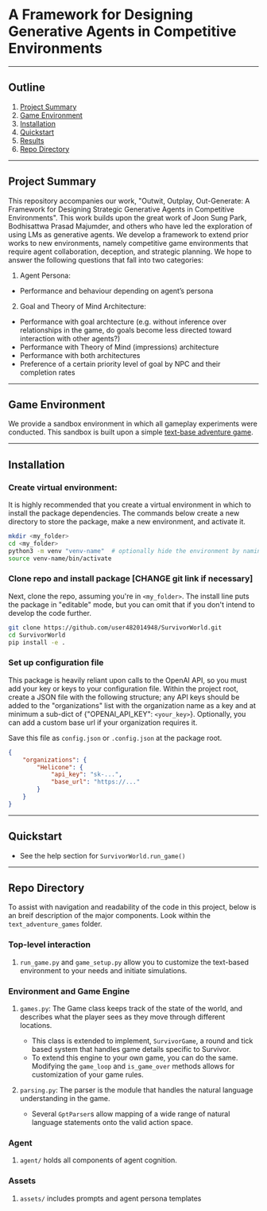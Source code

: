 # A Framework for Designing Generative Agents in Competitive Environments

------------
## Outline

1. [Project Summary](#project-summary)
2. [Game Environment](#game-environment)
3. [Installation](#installation)
4. [Quickstart](#quickstart)
5. [Results](#results)
6. [Repo Directory](#repo-directory)

-------------

## Project Summary

This repository accompanies our work, "Outwit, Outplay, Out-Generate: A Framework for Designing Strategic Generative Agents in Competitive Environments". This work builds upon the great work of Joon Sung Park, Bodhisattwa Prasad Majumder, and others who have led the exploration of using LMs as generative agents. We develop a framework to extend prior works to new environments, namely competitive game environments that require agent collaboration, deception, and strategic planning. We hope to answer the following questions that fall into two categories: 

1. Agent Persona:
  * Performance and behaviour depending on agent’s persona

2. Goal and Theory of Mind Architecture:
  * Performance with goal archtecture (e.g. without inference over relationships in the game, do goals become less directed toward interaction with other agents?)
  * Performance with Theory of Mind (impressions) architecture
  * Performance with both architectures
  * Preference of a certain priority level of goal by NPC and their completion rates

-------------

## Game Environment

We provide a sandbox environment in which all gameplay experiments were conducted. This sandbox is built upon a simple [text-base adventure game](https://interactive-fiction-class.org/).

-------------

## Installation

### Create virtual environment: 

It is highly recommended that you create a virtual environment in which to install the package dependencies.
The commands below create a new directory to store the package, make a new environment, and activate it.

```bash
mkdir <my_folder>
cd <my_folder>
python3 -m venv "venv-name"  # optionally hide the environment by naming it ".venv-name"
source venv-name/bin/activate
```

### Clone repo and install package [CHANGE git link if necessary]

Next, clone the repo, assuming you're in `<my_folder>`. The install line puts the package in "editable" mode, but you can omit that if you don't intend to develop the code further.

```bash
git clone https://github.com/user482014948/SurvivorWorld.git
cd SurvivorWorld
pip install -e .
```

### Set up configuration file

This package is heavily reliant upon calls to the OpenAI API, so you must add your key or keys to your configuration file. Within the project root, create a JSON file with the following structure; any API keys should be added to the "organizations" list with the organization name as a key and at minimum a sub-dict of {"OPENAI_API_KEY": `<your_key>`}. Optionally, you can add a custom base url if your organization requires it. 

Save this file as `config.json` or `.config.json` at the package root.

```json
{
    "organizations": {
        "Helicone": {
            "api_key": "sk-...",
            "base_url": "https://..."
        }
    }
}
```

-------------

## Quickstart

* See the help section for `SurvivorWorld.run_game()`

-------------

## Repo Directory

To assist with navigation and readability of the code in this project, below is an breif description of the major components. Look within the `text_adventure_games` folder.

### Top-level interaction 
1. `run_game.py` and `game_setup.py` allow you to customize the text-based environment to your needs and initiate simulations.

### Environment and Game Engine
1. `games.py`: The Game class keeps track of the state of the world, and describes what the player sees as they move through different locations.
   * This class is extended to implement, `SurvivorGame`, a round and tick based system that handles game details specific to Survivor.
   * To extend this engine to your own game, you can do the same. Modifying the `game_loop` and `is_game_over` methods allows for customization of your game rules.

2. `parsing.py`: The parser is the module that handles the natural language understanding in the game.
   * Several `GptParser`s allow mapping of a wide range of natural language statements onto the valid action space.

### Agent
1. `agent/` holds all components of agent cognition.

### Assets
1. `assets/` includes prompts and agent persona templates


